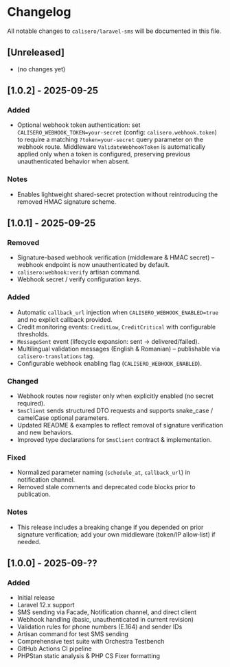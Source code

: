 # Changelog

All notable changes to `calisero/laravel-sms` will be documented in this file.

## [Unreleased]
- (no changes yet)

## [1.0.2] - 2025-09-25
### Added
- Optional webhook token authentication: set `CALISERO_WEBHOOK_TOKEN=your-secret` (config: `calisero.webhook.token`) to require a matching `?token=your-secret` query parameter on the webhook route. Middleware `ValidateWebhookToken` is automatically applied only when a token is configured, preserving previous unauthenticated behavior when absent.

### Notes
- Enables lightweight shared-secret protection without reintroducing the removed HMAC signature scheme.

## [1.0.1] - 2025-09-25
### Removed
- Signature-based webhook verification (middleware & HMAC secret) – webhook endpoint is now unauthenticated by default.
- `calisero:webhook:verify` artisan command.
- Webhook secret / verify configuration keys.

### Added
- Automatic `callback_url` injection when `CALISERO_WEBHOOK_ENABLED=true` and no explicit callback provided.
- Credit monitoring events: `CreditLow`, `CreditCritical` with configurable thresholds.
- `MessageSent` event (lifecycle expansion: sent → delivered/failed).
- Multilingual validation messages (English & Romanian) – publishable via `calisero-translations` tag.
- Configurable webhook enabling flag (`CALISERO_WEBHOOK_ENABLED`).

### Changed
- Webhook routes now register only when explicitly enabled (no secret required).
- `SmsClient` sends structured DTO requests and supports snake_case / camelCase optional parameters.
- Updated README & examples to reflect removal of signature verification and new behaviors.
- Improved type declarations for `SmsClient` contract & implementation.

### Fixed
- Normalized parameter naming (`schedule_at`, `callback_url`) in notification channel.
- Removed stale comments and deprecated code blocks prior to publication.

### Notes
- This release includes a breaking change if you depended on prior signature verification; add your own middleware (token/IP allow‑list) if needed.

## [1.0.0] - 2025-09-??
### Added
- Initial release
- Laravel 12.x support
- SMS sending via Facade, Notification channel, and direct client
- Webhook handling (basic, unauthenticated in current revision)
- Validation rules for phone numbers (E.164) and sender IDs
- Artisan command for test SMS sending
- Comprehensive test suite with Orchestra Testbench
- GitHub Actions CI pipeline
- PHPStan static analysis & PHP CS Fixer formatting
